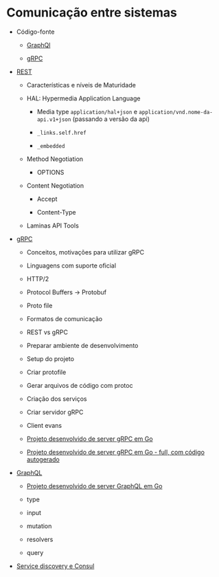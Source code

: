 # Comunicação entre sistemas

  - Código-fonte
  
    - [GraphQl](https://github.com/marciafc/fc-graphql)
	
	- [gRPC](https://github.com/marciafc/fc-grpc)
	
  - [REST](rest/README.MD)
  
    - Características e níveis de Maturidade
	
	- HAL: Hypermedia Application Language
	
	  - Media type ```application/hal+json``` e ```application/vnd.nome-da-api.v1+json``` (passando a versão da api)
	  
	  - ``` _links.self.href ```
	  
	  - ``` _embedded ```
	
    - Method Negotiation
	
	  - OPTIONS
	
	- Content Negotiation
	
	  - Accept
	  
	  - Content-Type
	
	- Laminas API Tools
	
  - [gRPC](grpc/README.MD)	
  
    - Conceitos, motivações para utilizar gRPC
	
	- Linguagens com suporte oficial	
	
	- HTTP/2
	
	- Protocol Buffers -> Protobuf
	
	- Proto file
	
	- Formatos de comunicação  
	
	- REST vs gRPC
	
	- Preparar ambiente de desenvolvimento
	
	- Setup do projeto
	
	- Criar protofile
	
	- Gerar arquivos de código com protoc
	
	- Criação dos serviços
	
	- Criar servidor gRPC
	
	- Client evans
	
	- [Projeto desenvolvido de server gRPC em Go](https://github.com/marciafc/grpc-go/tree/main)
	- [Projeto desenvolvido de server gRPC em Go - full, com código autogerado](https://github.com/marciafc/grpc-go/tree/full)
	
  - [GraphQL](graphql/README.MD)
  
    - [Projeto desenvolvido de server GraphQL em Go](https://github.com/marciafc/graphql-go)
	
	- type
	- input	
	- mutation
	- resolvers
	- query

  - [Service discovery e Consul](service-discovery-e-consul/README.MD)
